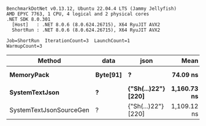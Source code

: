 ```

BenchmarkDotNet v0.13.12, Ubuntu 22.04.4 LTS (Jammy Jellyfish)
AMD EPYC 7763, 1 CPU, 4 logical and 2 physical cores
.NET SDK 8.0.301
  [Host]   : .NET 8.0.6 (8.0.624.26715), X64 RyuJIT AVX2
  ShortRun : .NET 8.0.6 (8.0.624.26715), X64 RyuJIT AVX2

Job=ShortRun  IterationCount=3  LaunchCount=1  
WarmupCount=3  

```
| Method                  | data     | json                | Mean        | Error     | StdDev   | Min         | Max         | Gen0   | Allocated |
|------------------------ |--------- |-------------------- |------------:|----------:|---------:|------------:|------------:|-------:|----------:|
| **MemoryPack**              | **Byte[91]** | **?**                   |    **74.09 ns** |  **5.067 ns** | **0.278 ns** |    **73.82 ns** |    **74.37 ns** | **0.0019** |     **168 B** |
| **SystemTextJson**          | **?**        | **{&quot;Sh(...)22&quot;} [220]** | **1,160.73 ns** | **60.561 ns** | **3.320 ns** | **1,158.36 ns** | **1,164.52 ns** | **0.0019** |     **168 B** |
| SystemTextJsonSourceGen | ?        | {&quot;Sh(...)22&quot;} [220] | 1,109.12 ns | 62.855 ns | 3.445 ns | 1,106.41 ns | 1,112.99 ns | 0.0019 |     168 B |
